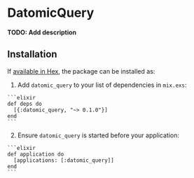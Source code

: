# DatomicQuery

**TODO: Add description**

## Installation

If [available in Hex](https://hex.pm/docs/publish), the package can be installed as:

  1. Add `datomic_query` to your list of dependencies in `mix.exs`:

    ```elixir
    def deps do
      [{:datomic_query, "~> 0.1.0"}]
    end
    ```

  2. Ensure `datomic_query` is started before your application:

    ```elixir
    def application do
      [applications: [:datomic_query]]
    end
    ```

